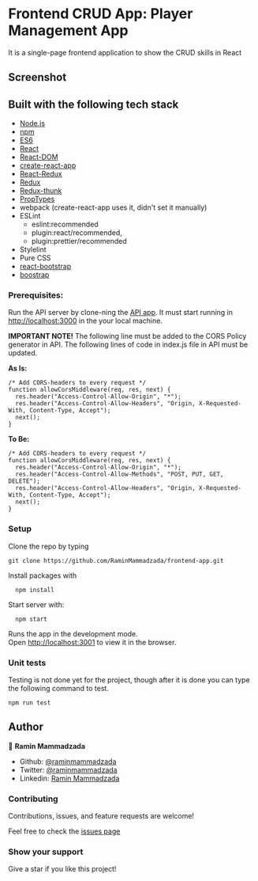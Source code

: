 # Frontend CRUD App: Player Management App

It is a single-page frontend application to show the CRUD skills in React

## Screenshot

<!-- ![screenshot](./docs/images/screenshot.png) -->

## Built with the following tech stack

- [Node.js](www.nodejs.org)
- [npm](https://www.npmjs.com/)
- [ES6](http://es6-features.org/)
- [React](https://reactjs.org/)
- [React-DOM](https://reactjs.org/docs/react-dom.html)
- [create-react-app](https://github.com/facebook/create-react-app)
- [React-Redux](https://github.com/reduxjs/react-redux)
- [Redux](https://github.com/reduxjs/redux)
- [Redux-thunk](https://github.com/reduxjs/redux-thunk)
- [PropTypes](https://www.npmjs.com/package/prop-types)
- webpack (create-react-app uses it, didn't set it manually)
- ESLint
  - eslint:recommended
  - plugin:react/recommended,
  - plugin:prettier/recommended
- Stylelint
- Pure CSS
- [react-bootstrap](https://react-bootstrap.netlify.app/)
- [boostrap](https://getbootstrap.com/)

### Prerequisites:

Run the API server by clone-ning the [API app](https://github.com/g-loot/frontend-assignment). It must start running in [http://localhost:3000](http://localhost:3000) in the your local machine.

**IMPORTANT NOTE!**
The following line must be added to the CORS Policy generator in API. The following lines of code in index.js file in API must be updated.

**As Is:**

```
/* Add CORS-headers to every request */
function allowCorsMiddleware(req, res, next) {
  res.header("Access-Control-Allow-Origin", "*");
  res.header("Access-Control-Allow-Headers", "Origin, X-Requested-With, Content-Type, Accept");
  next();
}
```

**To Be:**

```
/* Add CORS-headers to every request */
function allowCorsMiddleware(req, res, next) {
  res.header("Access-Control-Allow-Origin", "*");
  res.header("Access-Control-Allow-Methods", "POST, PUT, GET, DELETE");
  res.header("Access-Control-Allow-Headers", "Origin, X-Requested-With, Content-Type, Accept");
  next();
}
```

### Setup

Clone the repo by typing

```
git clone https://github.com/RaminMammadzada/frontend-app.git
```

Install packages with

```
  npm install
```

Start server with:

```
  npm start
```

Runs the app in the development mode.\
Open [http://localhost:3001](http://localhost:3001) to view it in the browser.

### Unit tests

Testing is not done yet for the project, though after it is done you can type the following command to test.

```
npm run test

```

## Author

👤 **Ramin Mammadzada**

- Github: [@raminmammadzada](https://github.com/raminmammadzada)
- Twitter: [@raminmammadzada](https://twitter.com/raminmammadzada)
- Linkedin: [Ramin Mammadzada](https://www.linkedin.com/in/raminmammadzada/)

### Contributing

Contributions, issues, and feature requests are welcome!

Feel free to check the [issues page](https://github.com/RaminMammadzada/react-redux-SpaceX/issues)

### Show your support

Give a star if you like this project!

